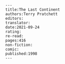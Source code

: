
    ---
    title:The Last Continent
    authors:Terry Pratchett
    editors:
    translator:
    date:2021-09-24
    rating:
    re-read:
    pages:416
    non-fiction:
    comic:
    published:1998
    ---

    